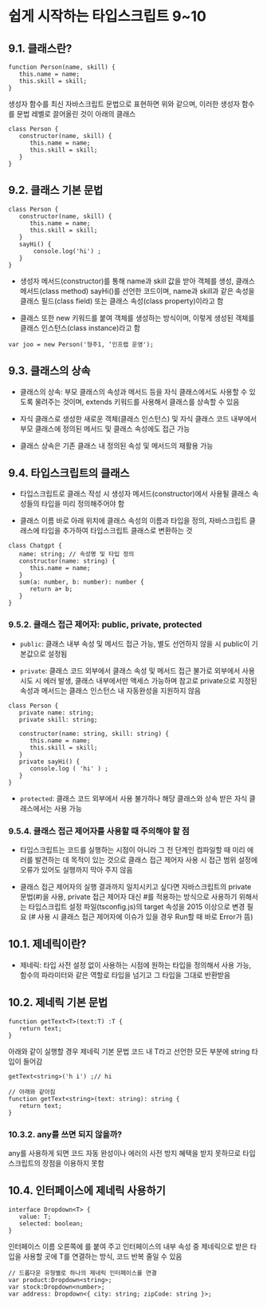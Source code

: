 # 쉽게 시작하는 타입스크립트 9~10

## 9.1. 클래스란?

```
function Person(name, skill) {
   this.name = name;
   this.skill = skill;
}
```

생성자 함수를 최신 자바스크립트 문법으로 표현하면 위와 같으며, 이러한 생성자 함수를 문법 레벨로 끌어올린 것이 아래의 클래스

```
class Person {
   constructor(name, skill) {
      this.name = name;
      this.skill = skill;
   }
}
```

## 9.2. 클래스 기본 문법

```
class Person {
   constructor(name, skill) {
      this.name = name;
      this.skill = skill;
   }
   sayHi() {
       console.log('hi') ;
   }
}
```

* 생성자 메서드(constructor)를 통해 name과 skill 값을 받아 객체를 생성, 클래스 메서드(class method) sayHi()를 선언한 코드이며, name과 skill과 같은 속성을 클래스 필드(class field) 또는 클래스 속성(class property)이라고 함

* 클래스 또한 new 키워드를 붙여 객체를 생성하는 방식이며, 이렇게 생성된 객체를 클래스 인스턴스(class instance)라고 함

```
var joo = new Person('형주1, ‘인프랩 운영');
```

## 9.3. 클래스의 상속

* 클래스의 상속: 부모 클래스의 속성과 메서드 등을 자식 클래스에서도 사용할 수 있도록 물려주는 것이며, extends 키워드를 사용해서 클래스를 상속할 수 있음

* 자식 클래스로 생성한 새로운 객체(클래스 인스턴스) 및 자식 클래스 코드 내부에서 부모 클래스에 정의된 메서드 및 클래스 속성에도 접근 가능

* 클래스 상속은 기존 클래스 내 정의된 속성 및 메서드의 재활용 가능


## 9.4. 타입스크립트의 클래스

* 타입스크립트로 클래스 작성 시 생성자 메서드(constructor)에서 사용될 클래스 속성들의 타입을 미리 정의해주어야 함

* 클래스 이름 바로 아래 위치에 클래스 속성의 이름과 타입을 정의, 자바스크립트 클래스에 타입을 추가하여 타입스크립트 클래스로 변환하는 것

```
class Chatgpt {
   name: string; // 속성명 및 타입 정의
   constructor(name: string) {
      this.name = name;
   }
   sum(a: number, b: number): number {
      return a+ b;
   }
}
```

### 9.5.2. 클래스 접근 제어자: public, private, protected

* `public`: 클래스 내부 속성 및 메서드 접근 가능, 별도 선언하지 않을 시 public이 기본값으로 설정됨

* `private`: 클래스 코드 외부에서 클래스 속성 및 메서드 접근 불가로 외부에서 사용 시도 시 에러 발생, 클래스 내부에서만 액세스 가능하며 참고로 private으로 지정된 속성과 메서드는 클래스 인스턴스 내 자동완성을 지원하지 않음

```
class Person {
   private name: string;
   private skill: string;

   constructor(name: string, skill: string) {
      this.name = name;
      this.skill = skill;
   }
   private sayHi() {
      console.log ( 'hi' ) ;
   }
}
```

* `protected`: 클래스 코드 외부에서 사용 불가하나 해당 클래스와 상속 받은 자식 클래스에서는 사용 가능

### 9.5.4. 클래스 접근 제어자를 사용할 때 주의해야 할 점

* 타입스크립트는 코드를 실행하는 시점이 아니라 그 전 단계인 컴파일할 때 미리 에러를 발견하는 데 목적이 있는 것으로 클래스 접근 제어자 사용 시 접근 범위 설정에 오류가 있어도 실행까지 막아 주지 않음

* 클래스 접근 제어자의 실행 결과까지 일치시키고 싶다면 자바스크립트의 private 문법(#)을 사용, private 접근 제어자 대신 #를 적용하는 방식으로 사용하기 위해서는 타입스크립트 설정 파일(tsconfig.js)의 target 속성을 2015 이상으로 변경 필요 (# 사용 시 클래스 접근 제어자에 이슈가 있을 경우 Run할 때 바로 Error가 뜸)


## 10.1. 제네릭이란?

* 제네릭: 타입 사전 설정 없이 사용하는 시점에 원하는 타입을 정의해서 사용 가능, 함수의 파라미터와 같은 역할로 타입을 넘기고 그 타입을 그대로 반환받음

## 10.2. 제네릭 기본 문법

```
function getText<T>(text:T) :T {
   return text;
}
```

아래와 같이 실행할 경우 제네릭 기본 문법 코드 내 T라고 선언한 모든 부분에 string 타입이 들어감

```
getText<string>('h i') ;// hi

// 아래와 같아짐
function getText<string>(text: string): string {
   return text;
}
```

### 10.3.2. any를 쓰면 되지 않을까?

any를 사용하게 되면 코드 자동 완성이나 에러의 사전 방지 혜택을 받지 못하므로 타입스크립트의 장점을 이용하지 못함

## 10.4. 인터페이스에 제네릭 사용하기

```
interface Dropdown<T> {
   value: T;
   selected: boolean;
}
```

인터페이스 이름 오른쪽에 <T>를 붙여 주고 인터페이스의 내부 속성 중 제네릭으로 받은 타입을 사용할 곳에 T를 연결하는 방식, 코드 반복 줄일 수 있음

```
// 드롭다운 유형별로 하나의 제네릭 인터페이스를 연결
var product:Dropdown<string>;
var stock:Dropdown<number>;
var address: Dropdown<{ city: string; zipCode: string }>;
```